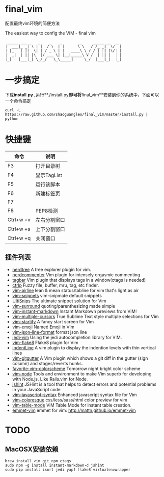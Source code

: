 # final_vim

配置最终vim环境的简便方法

The easiest way to config the VIM - final vim

```
 _____ ___ _   _    _    _       __     _____ __  __ 
|  ___|_ _| \ | |  / \  | |      \ \   / /_ _|  \/  |
| |_   | ||  \| | / _ \ | |   ____\ \ / / | || |\/| |
|  _|  | || |\  |/ ___ \| |__|_____\ V /  | || |  | |
|_|   |___|_| \_/_/   \_\_____|     \_/  |___|_|  |_|                                                     
```



# 一步搞定

下载**install.py** ,运行**./install.py**即可将**final_vim**安装到你的系统中，下面可以一个命令搞定

```
curl -L https://raw.github.com/shaoguangleo/final_vim/master/install.py | python
```

# 快捷键

命令 | 说明
----|-----
F3        | 打开目录树
F4        | 显示TagList
F5        | 运行该脚本
F6        | 新建标签页
F7        |
F8        | PEP8检测
Ctrl+w +v | 左右分割窗口
Ctrl+w +s |上下分割窗口
Ctrl+w  +q |关闭窗口

## 插件列表

- [nerdtree](https://github.com/scrooloose/nerdtree) A tree explorer plugin for vim.
- [nerdcommenter](https://github.com/scrooloose/nerdcommenter) Vim plugin for intensely orgasmic commenting
- [tagbar](https://github.com/majutsushi/tagbar) Vim plugin that displays tags in a window(ctags is needed)
- [ctrlp](https://github.com/kien/ctrlp.vim) Fuzzy file, buffer, mru, tag, etc finder.
- [vim-airline](https://github.com/bling/vim-airline) lean & mean status/tabline for vim that's light as air
- [vim-snippets](https://github.com/honza/vim-snippets) vim-snipmate default snippets
- [UltiSnips](https://github.com/SirVer/ultisnips) The ultimate snippet solution for Vim
- [vim-surround](https://github.com/tpope/vim-surround) quoting/parenthesizing made simple
- [vim-instant-markdown](https://github.com/suan/vim-instant-markdown) Instant Markdown previews from VIM!
- [vim-multiple-cursors](https://github.com/terryma/vim-multiple-cursors) True Sublime Text style multiple selections for Vim
- [vim-startify](https://github.com/mhinz/vim-startify) A fancy start screen for Vim
- [vim-emoji](https://github.com/junegunn/vim-emoji) Named Emoji in Vim
- [vim-json-line-format](https://github.com/axiaoxin/vim-json-line-format) format json line
- [jedi-vim](https://github.com/davidhalter/jedi-vim) Using the jedi autocompletion library for VIM.
- [vim-flake8](https://github.com/nvie/vim-flake8) Flake8 plugin for Vim
- [indentLine](https://github.com/Yggdroot/indentLine) A vim plugin to display the indention levels with thin vertical lines
- [vim-gitgutter](https://github.com/airblade/vim-gitgutter) A Vim plugin which shows a git diff in the gutter (sign column) and stages/reverts hunks.
- [favorite-vim-colorscheme](https://github.com/axiaoxin/favorite-vim-colorscheme) Tomorrow night bright color scheme
- [vim-node](https://github.com/moll/vim-node) Tools and environment to make Vim superb for developing with Node.js. Like Rails.vim for Node.
- [jshint](https://github.com/jshint/jshint) JSHint is a tool that helps to detect errors and potential problems in your JavaScript code
- [vim-javascript-syntax](https://github.com/jelera/vim-javascript-syntax) Enhanced javascript syntax file for Vim
- [vim-coloresque](https://github.com/gorodinskiy/vim-coloresque) css/less/sass/html color preview for vim
- [vim-table-mode](https://github.com/dhruvasagar/vim-table-mode) VIM Table Mode for instant table creation.
- [emmet-vim](https://github.com/mattn/emmet-vim) emmet for vim: <http://mattn.github.io/emmet-vim>


# TODO

## MacOSX安装依赖
```
brew install vim git npm ctags
sudo npm -g install instant-markdown-d jshint
sudo pip install isort jedi yapf flake8 virtualenvwrapper
```
